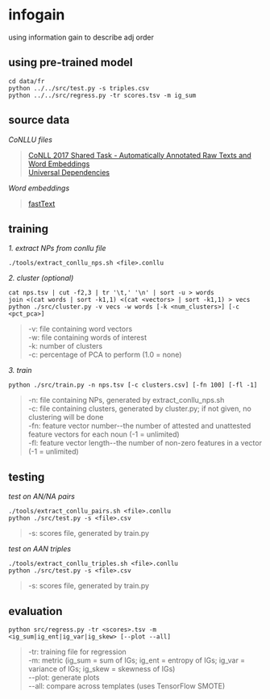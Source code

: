# infogain
using information gain to describe adj order

## using pre-trained model
```{bash}
cd data/fr
python ../../src/test.py -s triples.csv
python ../../src/regress.py -tr scores.tsv -m ig_sum
```

## source data

*CoNLLU files*

 >[CoNLL 2017 Shared Task - Automatically Annotated Raw Texts and Word Embeddings](https://lindat.mff.cuni.cz/repository/xmlui/handle/11234/1-1989)  
 >[Universal Dependencies](https://github.com/UniversalDependencies)

*Word embeddings*

 >[fastText](https://fasttext.cc/docs/en/crawl-vectors.html)


## training
*1. extract NPs from conllu file*
```{bash}
./tools/extract_conllu_nps.sh <file>.conllu
```

*2. cluster (optional)*
```{bash}
cat nps.tsv | cut -f2,3 | tr '\t,' '\n' | sort -u > words
join <(cat words | sort -k1,1) <(cat <vectors> | sort -k1,1) > vecs
python ./src/cluster.py -v vecs -w words [-k <num_clusters>] [-c <pct_pca>]
```
>-v: file containing word vectors  
>-w: file containing words of interest  
>-k: number of clusters  
>-c: percentage of PCA to perform (1.0 = none)

*3. train*
```{bash}
python ./src/train.py -n nps.tsv [-c clusters.csv] [-fn 100] [-fl -1]
```
>-n: file containing NPs, generated by extract_conllu_nps.sh  
>-c: file containing clusters, generated by cluster.py; if not given, no clustering will be done  
>-fn: feature vector number--the number of attested and unattested feature vectors for each noun (-1 = unlimited)  
>-fl: feature vector length--the number of non-zero features in a vector (-1 = unlimited)

## testing

*test on AN/NA pairs*
```{bash}
./tools/extract_conllu_pairs.sh <file>.conllu
python ./src/test.py -s <file>.csv
```
>-s: scores file, generated by train.py

*test on AAN triples*
```{bash}
./tools/extract_conllu_triples.sh <file>.conllu
python ./src/test.py -s <file>.csv
```
>-s: scores file, generated by train.py

## evaluation
```{bash}
python src/regress.py -tr <scores>.tsv -m <ig_sum|ig_ent|ig_var|ig_skew> [--plot --all]
```
>-tr: training file for regression  
>-m: metric (ig_sum = sum of IGs; ig_ent = entropy of IGs; ig_var = variance of IGs; ig_skew = skewness of IGs)  
>--plot: generate plots  
>--all: compare across templates (uses TensorFlow SMOTE)  
